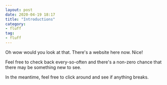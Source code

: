```yaml
---
layout: post
date: 2020-04-19 18:17
title: "Introductions"
category: 
- fluff
tag:
- fluff
---
```


Oh wow would you look at that. There's a website here now. Nice!

Feel free to check back every-so-often and there's a non-zero chance that there may be something new to see.

In the meantime, feel free to click around and see if anything breaks.


